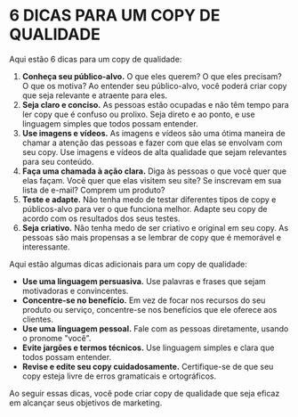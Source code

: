 # 6 DICAS PARA UM COPY DE QUALIDADE
Aqui estão 6 dicas para um copy de qualidade:

1. **Conheça seu público-alvo.** O que eles querem? O que eles precisam? O que os motiva? Ao entender seu público-alvo, você poderá criar copy que seja relevante e atraente para eles.
2. **Seja claro e conciso.** As pessoas estão ocupadas e não têm tempo para ler copy que é confuso ou prolixo. Seja direto e ao ponto, e use linguagem simples que todos possam entender.
3. **Use imagens e vídeos.** As imagens e vídeos são uma ótima maneira de chamar a atenção das pessoas e fazer com que elas se envolvam com seu copy. Use imagens e vídeos de alta qualidade que sejam relevantes para seu conteúdo.
4. **Faça uma chamada à ação clara.** Diga às pessoas o que você quer que elas façam. Você quer que elas visitem seu site? Se inscrevam em sua lista de e-mail? Comprem um produto?
5. **Teste e adapte.** Não tenha medo de testar diferentes tipos de copy e públicos-alvo para ver o que funciona melhor. Adapte seu copy de acordo com os resultados dos seus testes.
6. **Seja criativo.** Não tenha medo de ser criativo e original em seu copy. As pessoas são mais propensas a se lembrar de copy que é memorável e interessante.

Aqui estão algumas dicas adicionais para um copy de qualidade:

* **Use uma linguagem persuasiva.** Use palavras e frases que sejam motivadoras e convincentes.
* **Concentre-se no benefício.** Em vez de focar nos recursos do seu produto ou serviço, concentre-se nos benefícios que ele oferece aos clientes.
* **Use uma linguagem pessoal.** Fale com as pessoas diretamente, usando o pronome "você".
* **Evite jargões e termos técnicos.** Use linguagem simples e clara que todos possam entender.
* **Revise e edite seu copy cuidadosamente.** Certifique-se de que seu copy esteja livre de erros gramaticais e ortográficos.

Ao seguir essas dicas, você pode criar copy de qualidade que seja eficaz em alcançar seus objetivos de marketing.